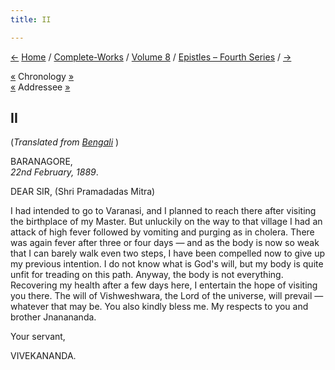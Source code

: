 ```yaml
---
title: II

---
```

<div>

[←](001_sir.htm) [Home](../../../index.htm) /
[Complete-Works](../../complete_works.htm) / [Volume
8](../volume_8_contents.htm) / [Epistles – Fourth
Series](epistles_fourth_series_contents.htm) / [→](003_sir.htm)

  

[«](../../volume_6/epistles_second_series/005_m.htm) Chronology
[»](003_sir.htm)  
[«](../../volume_6/epistles_second_series/004_sir.htm) Addressee
[»](003_sir.htm)

## II

(*Translated from [Bengali](b6007e8002.pdf)* )

BARANAGORE,  
*22nd February, 1889*.

DEAR SIR, (Shri Pramadadas Mitra)

I had intended to go to Varanasi, and I planned to reach there after
visiting the birthplace of my Master. But unluckily on the way to that
village I had an attack of high fever followed by vomiting and purging
as in cholera. There was again fever after three or four days — and as
the body is now so weak that I can barely walk even two steps, I have
been compelled now to give up my previous intention. I do not know what
is God's will, but my body is quite unfit for treading on this path.
Anyway, the body is not everything. Recovering my health after a few
days here, I entertain the hope of visiting you there. The will of
Vishweshwara, the Lord of the universe, will prevail — whatever that may
be. You also kindly bless me. My respects to you and brother
Jnanananda. 

Your servant,

VIVEKANANDA.

</div>

